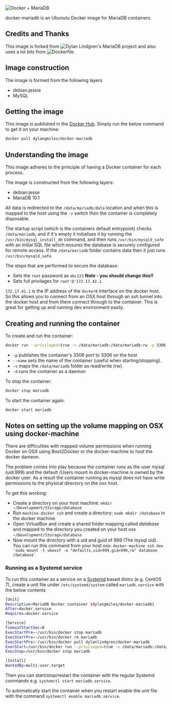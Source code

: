 ![Docker + MariaDB](https://cloud.githubusercontent.com/assets/6241518/4245631/8db69fba-3a3c-11e4-8294-244919e4af7c.jpg)

docker-mariadb is an Ubunutu Docker image for MariaDB containers.

## Credits and Thanks
This image is forked from ![Dylan Lindgren's MariaDB project](https://github.com/dylanlindgren/docker-mariadb) and also uses a lot bits from ![Dockerfile](https://github.com/dockerfile/mariadb).

## Image construction
The image is formed from the following layers
 - debian:jessie
 - MySQL 


## Getting the image
This image is published in the [Docker Hub](https://registry.hub.docker.com/). Simply run the below command to get it on your machine:

```bash
docker pull dylangmiles/docker-mariadb
```

## Understanding the image
This image adheres to the principle of having a Docker container for each process.

The image is constructed from the following layers:
 - debian:jesse
 - MariaDB 10.1

All data is redirected to the `/data/mariadb/data` location and when this is mapped to the host using the `-v` switch then the container is completely disposable.

The startup script (which is the containers default entrypoint) checks `/data/mariadb`, and if it's empty it initialises it by running the `/usr/bin/mysql_install_db` command, and then runs `/usr/bin/mysqld_safe` with an initial SQL file which ensures the database is securely configured for remote access. If the `/data/mariadb` folder contains data then it just runs `/usr/bin/mysqld_safe`.

The steps that are performed to secure the database:
 - Sets the `root` password as `abc123` **Note - you should change this!!**
 - Sets full privilages for `root'@'172.17.42.1`. 
 
`172.17.41.1` is the IP address of the `docker0` interface on the docker host. So this allows you to connect from an OSX host through an ssh tunnel into the docker host and from there connect through to the container. This is great for getting up and running dev environment easily. 

## Creating and running the container
To create and run the container:
```bash
docker run --privileged=true -v /data/mariadb:/data/mariadb:rw -p 3306:3306 -d --name mariadb dylangmiles/docker-mariadb
```
 - `-p` publishes the container's 3306 port to 3306 on the host
 - `--name` sets the name of the container (useful when starting/stopping).
 - `-v` maps the `/data/mariadb` folder as read/write (rw).
 - `-d` runs the container as a daemon


To stop the container:
```bash
docker stop mariadb
```

To start the container again:
```bash
docker start mariadb
```

## Notes on setting up the volume mapping on OSX using docker-machine
There are difficulties with mapped volume permissions when running Docker on OSX using Boot2Docker or the docker-machine to host the docker dameon. 

The problem comes into play because the container runs as the user mysql (uid:999) and the default /Users mount in docker-machine is owned by the docker user. As a result the container running as mysql does not have write permissions to the physical directory on the osx host. 

To get this working:
 - Create a directory on your host machine: `mkdir ~/Development/Storage/database`
 - Run `machine-docker ssh` and create a directory: `sudo mkdir /database` in the docker machine.
 - Open VirtualBox and create a shared folder mapping called *database* and mapped to the directory you created on your host osx `~/Development/Storage/database`
 - Now mount the directory with a uid and guid of 999 (The mysql uid). You can run this command from your host osx: `docker-machine ssh dev 'sudo mount -t vboxsf -o "defaults,uid=999,gid=999,rw" database /database'` 


### Running as a Systemd service
To run this container as a service on a [Systemd](http://www.freedesktop.org/wiki/Software/systemd/) based distro (e.g. CentOS 7), create a unit file under `/etc/systemd/system` called `mariadb.service` with the below contents
```bash
[Unit]
Description=MariaDB Docker container (dylangmiles/docker-mariadb)
After=docker.service
Requires=docker.service

[Service]
TimeoutStartSec=0
ExecStartPre=-/usr/bin/docker stop mariadb
ExecStartPre=-/usr/bin/docker rm mariadb
ExecStartPre=-/usr/bin/docker pull dylanlindgren/docker-mariadb
ExecStart=/usr/bin/docker run --privileged=true -v /data/mariadb:/data/mariadb:rw -p 3306:3306 --name mariadb dylanlindgren/docker-mariadb
ExecStop=/usr/bin/docker stop mariadb

[Install]
WantedBy=multi-user.target
```
Then you can start/stop/restart the container with the regular Systemd commands e.g. `systemctl start mariadb.service`.

To automatically start the container when you restart enable the unit file with the command `systemctl enable mariadb.service`.
